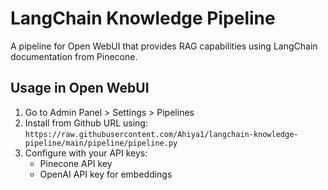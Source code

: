 # LangChain Knowledge Pipeline

A pipeline for Open WebUI that provides RAG capabilities using LangChain documentation from Pinecone.

## Usage in Open WebUI

1. Go to Admin Panel > Settings > Pipelines
2. Install from Github URL using: `https://raw.githubusercontent.com/Ahiya1/langchain-knowledge-pipeline/main/pipeline/pipeline.py`
3. Configure with your API keys:
   - Pinecone API key
   - OpenAI API key for embeddings

